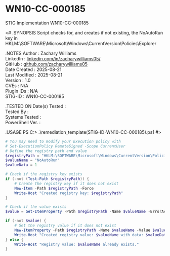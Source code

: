 # WN10-CC-000185
STIG Implementation WN10-CC-000185

<# 
.SYNOPSIS 
Script checks for, and creates if not existing, the NoAutoRun key in HKLM:\SOFTWARE\Microsoft\Windows\CurrentVersion\Policies\Explorer

.NOTES 
Author : Zachary Williams  
LinkedIn : [linkedin.com/in/zacharywilliams05/](https://linkedin.com/in/zacharywilliams05/)  
GitHub : [github.com/zacharywilliams05](https://github.com/zacharywilliams05)  
Date Created : 2025-08-21  
Last Modified : 2025-08-21  
Version : 1.0  
CVEs : N/A  
Plugin IDs : N/A  
STIG-ID : WN10-CC-000185

.TESTED ON 
Date(s) Tested :  
Tested By :  
Systems Tested :  
PowerShell Ver. :  

.USAGE 
PS C:> .\remediation_template(STIG-ID-WN10-CC-000185).ps1 
#>

```powershell
# You may need to modify your Execution policy with
# Set-ExecutionPolicy RemoteSigned -Scope CurrentUser
# Define the registry path and value
$registryPath = "HKLM:\SOFTWARE\Microsoft\Windows\CurrentVersion\Policies\Explorer"
$valueName = "NoAutoRun"
$valueData = 1

# Check if the registry key exists
if (-not (Test-Path $registryPath)) {
    # Create the registry key if it does not exist
    New-Item -Path $registryPath -Force
    Write-Host "Created registry key: $registryPath"
}

# Check if the value exists
$value = Get-ItemProperty -Path $registryPath -Name $valueName -ErrorAction SilentlyContinue

if (-not $value) {
    # Set the registry value if it does not exist
    New-ItemProperty -Path $registryPath -Name $valueName -Value $valueData -PropertyType DWord -Force
    Write-Host "Created registry value: $valueName with data: $valueData"
} else {
    Write-Host "Registry value: $valueName already exists."
}
```
